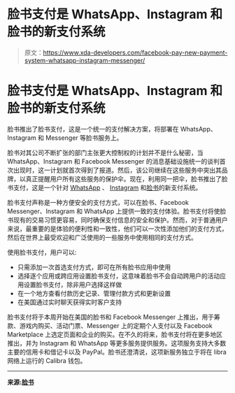 # 脸书支付是 WhatsApp、Instagram 和脸书的新支付系统

> 原文：<https://www.xda-developers.com/facebook-pay-new-payment-system-whatsapp-instagram-messenger/>

# 脸书支付是 WhatsApp、Instagram 和脸书的新支付系统

脸书推出了脸书支付，这是一个统一的支付解决方案，将部署在 WhatsApp、Instagram 和 Messenger 等脸书服务上。

脸书对其公司不断扩张的部门主张更大控制权的计划并不是什么秘密，当 WhatsApp、Instagram 和 Facebook Messenger 的消息基础设施统一的谈判首次出现时，这一计划就首次得到了报道。然后，该公司继续在这些服务中突出其品牌，以真正提醒用户所有这些服务的保护伞。现在，利用同一把伞，脸书推出了脸书支付，这是一个针对 [WhatsApp](https://www.xda-developers.com/tag/whatsapp/) 、 [Instagram](https://www.xda-developers.com/tag/instagram/) 和[脸书](https://www.xda-developers.com/tag/facebook/)的新支付系统。

脸书支付声称是一种方便安全的支付方式，可以在脸书、Facebook Messenger、Instagram 和 WhatsApp 上提供一致的支付体验。脸书支付将使脸书现有的交易习惯更容易，同时确保支付信息的安全和保护。然而，对于普通用户来说，最重要的是体验的便利性和一致性，他们可以一次性添加他们的支付方式，然后在世界上最受欢迎和广泛使用的一些服务中使用相同的支付方式。

使用脸书支付，用户可以:

*   只需添加一次首选支付方式，即可在所有脸书应用中使用
*   选择逐个应用或跨应用设置脸书支付，这意味着脸书不会自动跨用户的活动应用设置脸书支付，除非用户选择这样做
*   在一个地方查看付款历史记录、管理付款方式和更新设置
*   在美国通过实时聊天获得实时客户支持

脸书支付将于本周开始在美国的脸书和 Facebook Messenger 上推出，用于筹款、游戏内购买、活动门票、Messenger 上的定期个人支付以及 Facebook Marketplace 上选定页面和企业的购买。在不久的将来，脸书支付将在更多地区推出，并为 Instagram 和 WhatsApp 等更多服务提供服务。这项服务支持大多数主要的信用卡和借记卡以及 PayPal。脸书还澄清说，这项新服务独立于将在 libra 网络上运行的 Calibra 钱包。

* * *

**来源:[脸书](https://about.fb.com/news/2019/11/simplifying-payments-with-facebook-pay/)**